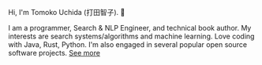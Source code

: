 Hi, I'm Tomoko Uchida (打田智子). 🐾

I am a programmer, Search & NLP Engineer, and technical book author. My interests are search systems/algorithms and machine learning. Love coding with Java, Rust, Python. I'm also engaged in several popular open source software projects. [See more](./profile.md)
